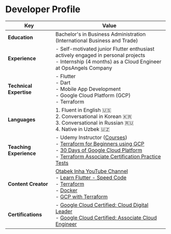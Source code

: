 # Developer Profile


| **Key**                  | **Value**                                                               |
| ------------------------- | ---------------------------------------------------------------------- |
| **Education**             | Bachelor's in Business Administration (International Business and Trade)|
| **Experience**            | - Self-motivated junior Flutter enthusiast actively engaged in personal projects <br> - Internship (4 months) as a Cloud Engineer at OpsAngels Company |
| **Technical Expertise**   | - Flutter <br> - Dart <br> - Mobile App Development <br> - Google Cloud Platform (GCP) <br> - Terraform |
| **Languages**             | 1. Fluent in English 🇺🇸 <br> 2. Conversational in Korean 🇰🇷 <br> 3. Conversational in Russian 🇷🇺 <br> 4. Native in Uzbek 🇺🇿 |
| **Teaching Experience**   | - Udemy Instructor ([Courses](https://www.udemy.com/courses/search/?src=ukw&q=otabek)) <br> - [Terraform for Beginners using GCP](https://www.udemy.com/course/terraform-for-beginners-using-google-cloud-platform-gcp/?couponCode=2C043499442C3A8BC7FA) <br> - [30 Days of Google Cloud Platform](https://www.udemy.com/course/30-days-of-google-cloud-the-complete-gcp-beginners-bootcamp/?couponCode=4CC92115EF5DB20471EB) <br> - [Terraform Associate Certification Practice Tests](https://www.udemy.com/course/terraform-associate-certification-practice-test-exam-2023-x/?couponCode=FFCF87B1A69B610CBF96)  |
| **Content Creator**       | [Otabek Inha YouTube Channel](https://www.youtube.com/@otabekinha) <br> - [Learn Flutter - Speed Code](https://youtube.com/playlist?list=PLL220wRvDvTndDyF5258yskRYLgEPMhlT&si=FCVtS82W0Sd7cdlj) <br> - [Terraform](https://youtube.com/playlist?list=PLL220wRvDvTmfQuR_rT3IfX2o28dn-QlM&si=F_RQw9KAUiQf0Bx6) <br> - [Docker](https://youtube.com/playlist?list=PLL220wRvDvTl7aNIaQik7mJ4KWHhlTOj2&si=XvpZkAjR72_8RicD) <br> - [GCP with Terraform](https://youtube.com/playlist?list=PLL220wRvDvTm_MyPtW0W3kc1_Htb3cJev&si=lqOz9zxv6k30VTb5) |
| **Certifications** | - [Google Cloud Certified: Cloud Digital Leader](https://www.credential.net/18082f1e-719f-4795-b690-c5311f94b174?key=8b88183d3772e1cc21a997c28df7f368d05600d45a125d096e5fd83595ea142f) <br> - [Google Cloud Certified: Associate Cloud Engineer](https://www.credential.net/f0641378-678b-4ed7-8844-ae243ee8ed4c)|











